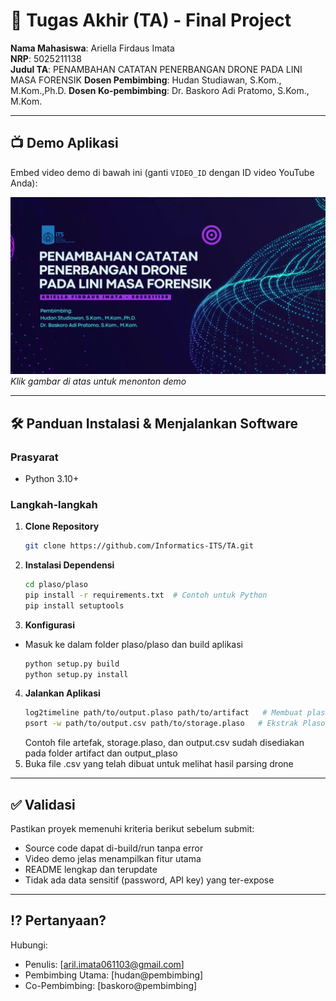 # 🏁 Tugas Akhir (TA) - Final Project

**Nama Mahasiswa**: Ariella Firdaus Imata  
**NRP**: 5025211138  
**Judul TA**: PENAMBAHAN CATATAN PENERBANGAN DRONE PADA 
LINI MASA FORENSIK 
**Dosen Pembimbing**: Hudan Studiawan, S.Kom., M.Kom.,Ph.D.
**Dosen Ko-pembimbing**: Dr. Baskoro Adi Pratomo, S.Kom., M.Kom.

---

## 📺 Demo Aplikasi  
Embed video demo di bawah ini (ganti `VIDEO_ID` dengan ID video YouTube Anda):  

[![Demo Aplikasi](/assets/image.png)](https://www.youtube.com/watch?v=JFDYqSBl2NU)  
*Klik gambar di atas untuk menonton demo*

---


## 🛠 Panduan Instalasi & Menjalankan Software  

### Prasyarat  
- Python 3.10+

### Langkah-langkah  
1. **Clone Repository**  
   ```bash
   git clone https://github.com/Informatics-ITS/TA.git
   ```
2. **Instalasi Dependensi**
   ```bash
   cd plaso/plaso
   pip install -r requirements.txt  # Contoh untuk Python
   pip install setuptools
   ```
3. **Konfigurasi**
- Masuk ke dalam folder plaso/plaso dan build aplikasi
   ```bash
   python setup.py build
   python setup.py install
   ```
4. **Jalankan Aplikasi**
   ```bash
   log2timeline path/to/output.plaso path/to/artifact   # Membuat plaso storage
   psort -w path/to/output.csv path/to/storage.plaso   # Ekstrak Plaso Storage yang dibuat
   ```
   Contoh file artefak, storage.plaso, dan output.csv sudah disediakan pada folder artifact dan output_plaso
5. Buka file .csv yang telah dibuat untuk melihat hasil parsing drone

---

## ✅ Validasi

Pastikan proyek memenuhi kriteria berikut sebelum submit:
- Source code dapat di-build/run tanpa error
- Video demo jelas menampilkan fitur utama
- README lengkap dan terupdate
- Tidak ada data sensitif (password, API key) yang ter-expose

---

## ⁉️ Pertanyaan?

Hubungi:
- Penulis: [aril.imata061103@gmail.com]
- Pembimbing Utama: [hudan@pembimbing]
- Co-Pembimbing: [baskoro@pembimbing]
